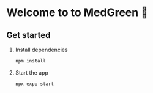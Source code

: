 # Welcome to to MedGreen 👋

## Get started

1. Install dependencies

   ```bash
   npm install
   ```

2. Start the app

   ```bash
   npx expo start
   ```
